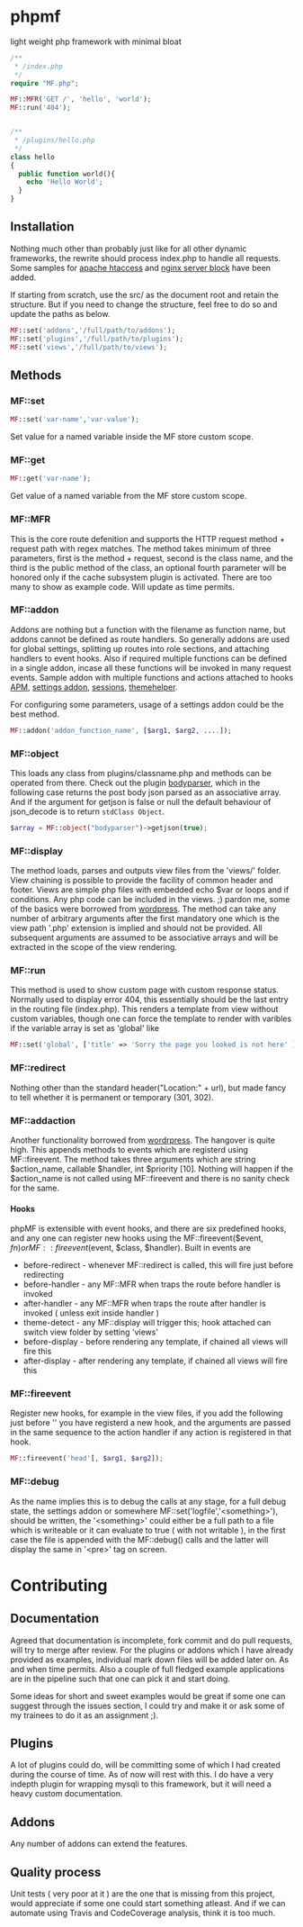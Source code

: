 # phpmf
light weight php framework with minimal bloat

```php
/**
 * /index.php
 */
require "MF.php";

MF::MFR('GET /', 'hello', 'world');
MF::run('404');


/**
 * /plugins/hello.php
 */
class hello 
{
  public function world(){
    echo 'Hello World';
  }
} 

```

## Installation

Nothing much other than probably just like for all other dynamic frameworks, the rewrite should process index.php to handle all requests. Some samples for [apache htaccess](examples/rewrites/apache2.txt) and [nginx server block](examples/rewrites/nginx.txt) have been added.

If starting from scratch, use the src/ as the document root and retain the structure. But if you need to change the structure, feel free to do so and update the paths as below.

```php
MF::set('addons','/full/path/to/addons');
MF::set('plugins','/full/path/to/plugins');
MF::set('views','/full/path/to/views');
```

## Methods

### MF::set

```php
MF::set('var-name','var-value');
```

Set value for a named variable inside the MF store custom scope.

### MF::get

```php
MF::get('var-name');
```

Get value of a named variable from the MF store custom scope.

### MF::MFR

This is the core route defenition and supports the HTTP request method + request path with regex matches. The method takes minimum of three parameters, first is the method + request, second is the class name, and the third is the public method of the class, an optional fourth parameter will be honored only if the cache subsystem plugin is activated. There are too many to show as example code. Will update as time permits.

### MF::addon

Addons are nothing but a function with the filename as function name, but addons cannot be defined as route handlers. So generally addons are used for global settings, splitting up routes into role sections, and attaching handlers to event hooks. Also if required multiple functions can be defined in a single addon, incase all these functions will be invoked in many request events. Sample addon with multiple functions and actions attached to hooks [APM](examples/addons/apm.php), [settings addon](examples/addons/settings.php), [sessions](examples/addons/sessions.php), [themehelper](examples/addons/themehelper.php).   

For configuring some parameters, usage of a settings addon could be the best method. 

```php
MF::addon('addon_function_name', [$arg1, $arg2, ....]);
```

### MF::object

This loads any class from plugins/classname.php and methods can be operated from there. Check out the plugin [bodyparser](examples/plugins/bodyparser.php), which in the following case returns the post body json parsed as an associative array. And if the argument for getjson is false or null the default behaviour of json_decode is to return ```stdClass Object```.

```php
$array = MF::object("bodyparser")->getjson(true);
```

### MF::display

The method loads, parses and outputs view files from the 'views/' folder. View chaining is possible to provide the facility of common header and footer. Views are simple php files with embedded echo $var or loops and if conditions. Any php code can be included in the views. ;) pardon me, some of the basics were borrowed from [wordpress](https://www.wordpress.org). The method can take any number of arbitrary arguments after the first mandatory one which is the view path '.php' extension is implied and should not be provided. All subsequent arguments are assumed to be associative arrays and will be extracted in the scope of the view rendering. 

### MF::run

This method is used to show custom page with custom response status. Normally used to display error 404, this essentially should be the last entry in the routing file (index.php). This renders a template from view without custom variables, though one can force the template to render with varibles if the variable array is set as 'global' like 

```php
MF::set('global', ['title' => 'Sorry the page you looked is not here' ])
```

### MF::redirect

Nothing other than the standard header("Location:" + url), but made fancy to tell whether it is permanent or temporary (301, 302).

### MF::addaction

Another functionality borrowed from [wordrpress](https://www.wordpress.org). The hangover is quite high. This appends methods to events which are registerd using MF::fireevent. The method takes three arguments which are string $action_name, callable $handler, int $priority [10]. Nothing will happen if the $action_name is not called using MF::fireevent and there is no sanity check for the same.

#### Hooks

phpMF is extensible with event hooks, and there are six predefined hooks, and any one can register new hooks using the MF::fireevent($event, $fn) or MF::fireevent($event, $class, $handler). Built in events are

* before-redirect - whenever MF::redirect is called, this will fire just before redirecting
* before-handler - any MF::MFR when traps the route before handler is invoked
* after-handler - any MF::MFR when traps the route after handler is invoked ( unless exit inside handler )
* theme-detect - any MF::display will trigger this; hook attached can switch view folder by setting 'views'
* before-display - before rendering any template, if chained all views will fire this
* after-display - after rendering any template, if chained all views will fire this

### MF::fireevent

Register new hooks, for example in the view files, if you add the following just before '</head>' you have registerd a new hook, and the arguments are passed in the same sequence to the action handler if any action is registered in that hook.  

```php
MF::fireevent('head'[, $arg1, $arg2]);
```

### MF::debug

As the name implies this is to debug the calls at any stage, for a full debug state, the settings addon or somewhere MF::set('logfile','&lt;something&gt;'), should be written, the '&lt;something&gt;' could either be a full path to a file which is writeable or it can evaluate to true ( with not writable ), in the first case the file is appended with the MF::debug() calls and the latter will display the same in '&lt;pre&gt;' tag on screen.

# Contributing

## Documentation 

Agreed that documentation is incomplete, fork commit and do pull requests, will try to merge after review. 
For the plugins or addons which I have already provided as examples, individual mark down files will be added later on. As and when time permits. Also a couple of full fledged example applications are in the pipeline such that one can pick it and start doing. 

Some ideas for short and sweet examples would be great if some one can suggest through the issues section, I could try and make it or ask some of my trainees to do it as an assignment ;).

## Plugins

A lot of plugins could do, will be committing some of which I had created during the course of time. As of now will rest with this. I do have a very indepth plugin for wrapping mysqli to this framework, but it will need a heavy custom documentation. 

## Addons

Any number of addons can extend the features. 

## Quality process

Unit tests ( very poor at it ) are the one that is missing from this project, would appreciate if some one could start something atleast. And if we can automate using Travis and CodeCoverage analysis, think it is too much.